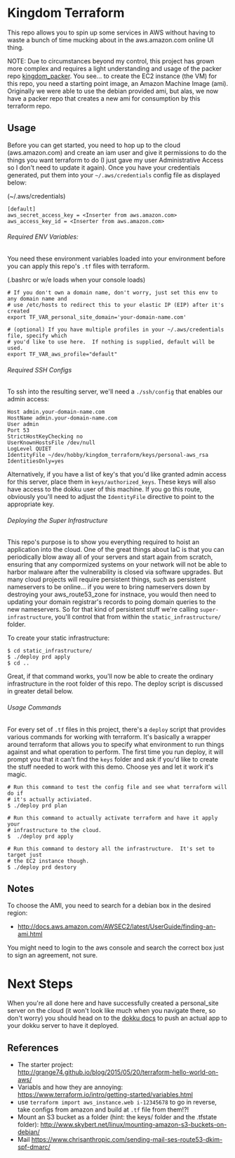 # Kingdom Terraform
This repo allows you to spin up some services in AWS without having to waste a bunch of time mucking about in the aws.amazon.com online UI thing.

NOTE:  Due to circumstances beyond my control, this project has grown more complex and requires a light understanding and usage of the packer repo [kingdom_packer](../kingdom_packer).  You see... to create the EC2 instance (the VM) for this repo, you need a starting point image, an Amazon Machine Image (ami).  Originally we were able to use the debian provided ami, but alas, we now have a packer repo that creates a new ami for consumption by this terraform repo.


## Usage

Before you can get started, you need to hop up to the cloud (aws.amazon.com) and create an iam user and give it permissions to do the things you want terraform to do (I just gave my user Administrative Access so I don't need to update it again).  Once you have your credentials generated, put them into your `~/.aws/credentials` config file as displayed below:

(~/.aws/credentials)
```
[default]
aws_secret_access_key = <Inserter from aws.amazon.com>
aws_access_key_id = <Inserter from aws.amazon.com>
```


###### Required ENV Variables:

You need these environment variables loaded into your environment before you can apply this repo's `.tf` files with terraform.

(.bashrc or w/e loads when your console loads)
```
# If you don't own a domain name, don't worry, just set this env to any domain name and
# use /etc/hosts to redirect this to your elastic IP (EIP) after it's created
export TF_VAR_personal_site_domain='your-domain-name.com'

# (optional) If you have multiple profiles in your ~/.aws/credentials file, specify which
# you'd like to use here.  If nothing is supplied, default will be used.
export TF_VAR_aws_profile="default"
```


###### Required SSH Configs

To ssh into the resulting server, we'll need a `./ssh/config` that enables our admin access:
```
Host admin.your-domain-name.com
HostName admin.your-domain-name.com
User admin
Port 53
StrictHostKeyChecking no
UserKnownHostsFile /dev/null
LogLevel QUIET
IdentityFile ~/dev/hobby/kingdom_terraform/keys/personal-aws_rsa
IdentitiesOnly=yes
```
Alternatively, if you have a list of key's that you'd like granted admin access for this server, place them in `keys/authorized_keys`.  These keys will also have access to the dokku user of this machine.  If you go this route, obviously you'll need to adjust the `IdentityFile` directive to point to the appropriate key.


###### Deploying the Super Infrastructure

This repo's purpose is to show you everything required to hoist an application into the cloud.  One of the great things about IaC is that you can periodically blow away all of your servers and start again from scratch, ensuring that any compormized systems on your network will not be able to harbor malware after the vulnerability is closed via software upgrades.  But many cloud projects will require persistent things, such as persistent nameservers to be online... if you were to bring nameservers down by destroying your aws_route53_zone for instnace, you would then need to updating your domain registrar's records to poing domain queries to the new nameservers.  So for that kind of persistent stuff we're calling `super-infrastructure`, you'll control that from within the `static_infrastructure/` folder.

To create your static infrastructure:
```
$ cd static_infrastructure/
$ ./deploy prd apply
$ cd ..
```

Great, if that command works, you'll now be able to create the ordinary infrastructure in the root folder of this repo.  The deploy script is discussed in greater detail below.


###### Usage Commands
For every set of `.tf` files in this project, there's a `deploy` script that provides various commands for working with terraform.  It's basically a wrapper around terraform that allows you to specify what environment to run things against and what operation to perform.  The first time you run deploy, it will prompt you that it can't find the `keys` folder and ask if you'd like to create the stuff needed to work with this demo.  Choose yes and let it work it's magic.

```
# Run this command to test the config file and see what terraform will do if
# it's actually activiated.
$ ./deploy prd plan

# Run this command to actually activate terraform and have it apply your
# infrastructure to the cloud.
$  ./deploy prd apply

# Run this command to destory all the infrastructure.  It's set to target just
# the EC2 instance though.
$ ./deploy prd destory
```


## Notes

To choose the AMI, you need to search for a debian box in the desired region:
  * http://docs.aws.amazon.com/AWSEC2/latest/UserGuide/finding-an-ami.html

You might need to login to the aws console and search the correct box just to sign an agreement, not sure.


# Next Steps

When you're all done here and have successfully created a personal_site server on the cloud (it won't look like much when you navigate there, so don't worry) you should head on to the [dokku docs](DOCS/dokku.md) to push an actual app to your dokku server to have it deployed.


## References

- The starter project: http://grange74.github.io/blog/2015/05/20/terraform-hello-world-on-aws/
- Variabls and how they are annoying:  https://www.terraform.io/intro/getting-started/variables.html
- use `terraform import aws_instance.web i-12345678` to go in reverse, take configs from amazon and build at `.tf` file from them!?!
- Mount an S3 bucket as a folder (hint: the keys/ folder and the .tfstate folder):  http://www.skybert.net/linux/mounting-amazon-s3-buckets-on-debian/
- Mail https://www.chrisanthropic.com/sending-mail-ses-route53-dkim-spf-dmarc/
